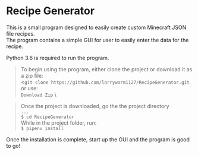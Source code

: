 # Recipe Generator

This is a small program designed to easily create custom Minecraft JSON file recipes. \
The program contains a simple GUI for user to easily enter the data for the recipe.

Python 3.6 is required to run the program.
> To begin using the program, either clone the project or download it as a zip file: \
> <```git clone https://github.com/larryworm1127/RecipeGenerator.git``` \
> or use: \
> ```Download Zip``` \

> Once the project is downloaded, go the the project directory \
> ```...``` \
> ```$ cd RecipeGenerator``` \
> While in the project folder, run: \
> ```$ pipenv install```

Once the installation is complete, start up the GUI and the program is good to go!
